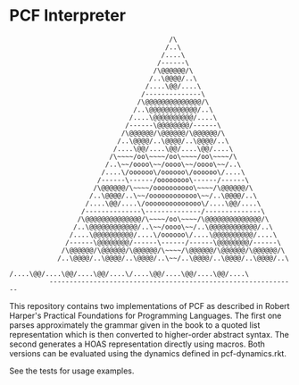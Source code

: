 # PCF Interpreter

                                            /\
                                           /..\
                                          /....\
                                         /------\
                                        /\@@@@@@/\
                                       /..\@@@@/..\
                                      /....\@@/....\
                                     /--------------\
                                    /\@@@@@@@@@@@@@@/\
                                   /..\@@@@@@@@@@@@/..\
                                  /....\@@@@@@@@@@/....\
                                 /------\@@@@@@@@/------\
                                /\@@@@@@/\@@@@@@/\@@@@@@/\
                               /..\@@@@/..\@@@@/..\@@@@/..\
                              /....\@@/....\@@/....\@@/....\
                             /\~~~~/oo\~~~~/oo\~~~~/oo\~~~~/\
                            /..\~~/oooo\~~/oooo\~~/oooo\~~/..\
                           /....\/oooooo\/oooooo\/oooooo\/....\
                          /------\------/oooooooo\------/------\
                         /\@@@@@@/\~~~~/oooooooooo\~~~~/\@@@@@@/\
                        /..\@@@@/..\~~/oooooooooooo\~~/..\@@@@/..\
                       /....\@@/....\/oooooooooooooo\/....\@@/....\
                      /--------------\--------------/--------------\
                     /\@@@@@@@@@@@@@@/\~~~~/oo\~~~~/\@@@@@@@@@@@@@@/\
                    /..\@@@@@@@@@@@@/..\~~/oooo\~~/..\@@@@@@@@@@@@/..\
                   /....\@@@@@@@@@@/....\/oooooo\/....\@@@@@@@@@@/....\
                  /------\@@@@@@@@/------\------/------\@@@@@@@@/------\
                 /\@@@@@@/\@@@@@@/\@@@@@@/\~~~~/\@@@@@@/\@@@@@@/\@@@@@@/\
                /..\@@@@/..\@@@@/..\@@@@/..\~~/..\@@@@/..\@@@@/..\@@@@/..\
               /....\@@/....\@@/....\@@/....\/....\@@/....\@@/....\@@/....\
              --------------------------------------------------------------


This repository contains two implementations of PCF as described in Robert Harper's
Practical Foundations for Programming Languages. The first one parses approximately
the grammar given in the book to a quoted list representation which is then converted
to higher-order abstract syntax. The second generates a HOAS representation directly
using macros. Both versions can be evaluated using the dynamics defined in pcf-dynamics.rkt.

See the tests for usage examples.